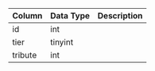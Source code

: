 | Column  | Data Type | Description |
| ------- | --------- | ----------- |
| id      | int       |             |
| tier    | tinyint   |             |
| tribute | int       |             |